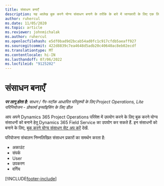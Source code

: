 ```yaml
---
title: संसाधन बनाएँ
description: यह आलेख बुक करने योग्य संसाधन बनाने के तरीके के बारे में जानकारी के लिए एक लिंक प्रदान करता है।
author: ruhercul
ms.date: 11/05/2020
ms.topic: article
ms.reviewer: johnmichalak
ms.author: ruhercul
ms.openlocfilehash: e5df0bad9d2bcab54ad0fc1c917cfdb5aeaff927
ms.sourcegitcommit: 422d8839c7ea4648d5adb20c40640ac8eb02ecdf
ms.translationtype: MT
ms.contentlocale: hi-IN
ms.lasthandoff: 07/06/2022
ms.locfileid: "9125202"
---
```

# <a name="create-resources"></a>संसाधन बनाएँ

_**पर लागू होता है:** साधन / गैर-स्टॉक आधारित परिदृश्यों के लिए Project Operations, Lite परिनियोजन - प्रोफार्मा इनवॉइसिंग के लिए डील_

आप अपने Dynamics 365 Project Operations परिवेश में उपयोग करने के लिए बुक करने योग्य संसाधनों को बनाने हेतु Dynamics 365 Field Service का उपयोग कर सकते हैं. इन संसाधनों को बनाने के लिए, [बुक करने योग्य संसाधन सेट अप करें](/dynamics365/field-service/set-up-bookable-resources) देखें.

परियोजना संचालन निम्नलिखित संसाधन प्रकारों का समर्थन करता है:
- अकाउंट
- संपर्क
- User
- उपकरण
- वर्गिय


[!INCLUDE[footer-include](../includes/footer-banner.md)]
